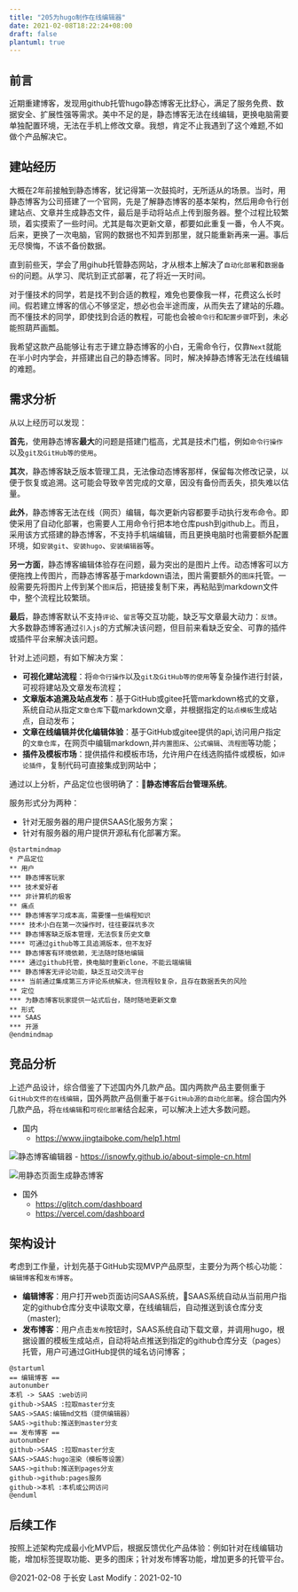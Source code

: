 ```yaml
---
title: "205为hugo制作在线编辑器"
date: 2021-02-08T18:22:24+08:00
draft: false
plantuml: true
---
```


## 前言
近期重建博客，发现用github托管hugo静态博客无比舒心，满足了服务免费、数据安全、扩展性强等需求。美中不足的是，静态博客无法在线编辑，更换电脑需要单独配置环境，无法在手机上修改文章。我想，肯定不止我遇到了这个难题,不如做个产品解决它。

## 建站经历
大概在2年前接触到静态博客，犹记得第一次鼓捣时，无所适从的场景。当时，用静态博客为公司搭建了一个官网，先是了解静态博客的基本架构，然后用命令行创建站点、文章并生成静态文件，最后是手动将站点上传到服务器。整个过程比较繁琐，着实摸索了一些时间。尤其是每次更新文章，都要如此重复一番，令人不爽。后来，更换了一次电脑，官网的数据也不知弄到那里，就只能重新再来一遍。事后无尽懊悔，不该不备份数据。

直到前些天，学会了用gihub托管静态网站，才从根本上解决了`自动化部署`和`数据备份`的问题。从学习、爬坑到正式部署，花了将近一天时间。

对于懂技术的同学，若是找不到合适的教程，难免也要像我一样，花费这么长时间。假若建立博客的信心不够坚定，想必也会半途而废，从而失去了建站的乐趣。而不懂技术的同学，即使找到合适的教程，可能也会被`命令行`和`配置步骤`吓到，未必能照葫芦画瓢。

我希望这款产品能够让有志于建立静态博客的小白，无需命令行，仅靠`Next`就能在半小时内学会，并搭建出自己的静态博客。同时，解决掉静态博客无法在线编辑的难题。

## 需求分析
从以上经历可以发现：

**首先**，使用静态博客**最大**的问题是搭建门槛高，尤其是技术门槛，例如`命令行操作`以及`git及GitHub等的使用`。

**其次**，静态博客缺乏版本管理工具，无法像动态博客那样，保留每次修改记录，以便于恢复或追溯。这可能会导致辛苦完成的文章，因没有备份而丢失，损失难以估量。

**此外**，静态博客无法在线（网页）编辑，每次更新内容都要手动执行发布命令。即使采用了自动化部署，也需要人工用命令行把本地仓库push到github上。而且，采用该方式搭建的静态博客，不支持手机端编辑，而且更换电脑时也需要额外配置环境，如`安装git`、`安装hugo`、`安装编辑器`等。

**另一方面**，静态博客编辑体验存在问题，最为突出的是图片上传。动态博客可以方便拖拽上传图片，而静态博客基于markdown语法，图片需要额外的`图床`托管。一般需要先将图片上传到某个`图床`后，把链接复制下来，再粘贴到markdown文件中，整个流程比较繁琐。

**最后**，静态博客默认不支持`评论`、`留言`等交互功能，缺乏写文章最大动力：`反馈`。大多数静态博客通过`引入js`的方式解决该问题，但目前来看缺乏安全、可靠的插件或插件平台来解决该问题。

针对上述问题，有如下解决方案：

- **可视化建站流程**：将`命令行操作`以及`git及GitHub等的使用`等复杂操作进行封装，可视将建站及文章发布流程；
- **文章版本追溯及站点发布**：基于GitHub或gitee托管markdown格式的文章，系统自动从指定`文章仓库`下载markdown文章，并根据指定的`站点模板`生成站点，自动发布；
- **文章在线编辑并优化编辑体验**：基于GitHub或gitee提供的api,访问用户指定的`文章仓库`，在网页中编辑markdown,并`内置图床`、`公式编辑`、`流程图`等功能；
- **插件及模板市场**：提供插件和模板市场，允许用户在线选购插件或模板，如`评论插件`，复制代码可直接集成到网站中；

通过以上分析，产品定位也很明确了：**静态博客后台管理系统**。

服务形式分为两种：
- 针对无服务器的用户提供SAAS化服务方案；
- 针对有服务器的用户提供开源私有化部署方案。

```plantuml
@startmindmap
* 产品定位
** 用户
*** 静态博客玩家
*** 技术爱好者
*** 非计算机的极客
** 痛点
*** 静态博客学习成本高，需要懂一些编程知识
**** 技术小白在第一次操作时，往往要踩坑多次
*** 静态博客缺乏版本管理，无法恢复历史文章
**** 可通过github等工具追溯版本，但不友好
*** 静态博客有环境依赖，无法随时随地编辑
**** 通过github托管，换电脑时重新clone，不能云端编辑
*** 静态博客无评论功能，缺乏互动交流平台
**** 当前通过集成第三方评论系统解决，但流程较复杂，且存在数据丢失的风险
** 定位
*** 为静态博客玩家提供一站式后台，随时随地更新文章
** 形式
*** SAAS
*** 开源
@endmindmap
```

## 竞品分析
上述产品设计，综合借鉴了下述国内外几款产品。国内两款产品主要侧重于`GitHub文件的在线编辑`，国外两款产品侧重于`基于GitHub源的自动化部署`。综合国内外几款产品，将`在线编辑`和`可视化部署`结合起来，可以解决上述大多数问题。

- 国内
    - https://www.jingtaiboke.com/help1.html

![静态博客编辑器](https://img.youzibe.com/upload/2021/01/242342-1611502941620.png)
    - https://isnowfy.github.io/about-simple-cn.html

![用静态页面生成静态博客](https://isnowfy.github.io/img/Simple.png)

- 国外
    - https://glitch.com/dashboard
    - https://vercel.com/dashboard

## 架构设计
考虑到工作量，计划先基于GitHub实现MVP产品原型，主要分为两个核心功能：`编辑博客`和`发布博客`。

- **编辑博客**：用户打开web页面访问SAAS系统，SAAS系统自动从当前用户指定的github仓库分支中读取文章，在线编辑后，自动推送到该仓库分支（master);
- **发布博客**：用户点击`发布`按钮时，SAAS系统自动下载文章，并调用hugo，根据设置的模板生成站点，自动将站点推送到指定的github仓库分支（pages）托管，用户可通过GitHub提供的域名访问博客；

```plantuml
@startuml
== 编辑博客 ==
autonumber
本机 -> SAAS :web访问
github->SAAS :拉取master分支
SAAS->SAAS:编辑md文档（提供编辑器）
SAAS->github:推送到master分支
== 发布博客 ==
autonumber
github->SAAS :拉取master分支
SAAS->SAAS:hugo渲染（模板等设置）
SAAS->github:推送到pages分支
github->github:pages服务
github->本机 :本机或公网访问
@enduml
```

## 后续工作
按照上述架构完成最小化MVP后，根据反馈优化产品体验：例如针对在线编辑功能，增加标签提取功能、更多的图床；针对发布博客功能，增加更多的托管平台。

@2021-02-08 于长安 Last Modify：2021-02-10